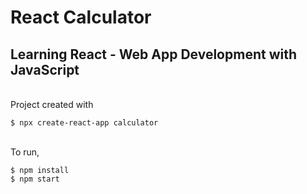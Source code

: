 # React Calculator
## Learning React - Web App Development with JavaScript
<br />
Project created with <br />

```
$ npx create-react-app calculator
```
<br />
To run, <br />

```
$ npm install
$ npm start
```